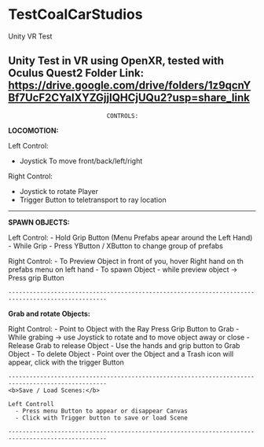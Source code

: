 # TestCoalCarStudios
Unity VR Test

Unity Test in VR using OpenXR, tested with Oculus Quest2
Folder Link:
https://drive.google.com/drive/folders/1z9qcnYBf7UcF2CYalXYZGjjIQHCjUQu2?usp=share_link
 --------------------------------------------------------------------------------------------------
                                CONTROLS:

<b>LOCOMOTION:</b>

Left Control:
  - Joystick To move front/back/left/right
  
 Right Control:
  - Joystick to rotate Player
  - Trigger Button to teletransport to ray location
  
   --------------------------------------------------------------------------------------------------
  <b>SPAWN OBJECTS:</b>
  
  Left Control:
    - Hold Grip Button (Menu Prefabs apear around the Left Hand)
    - While Grip - Press YButton / XButton to change group of prefabs
    
   Right Control:
    - To Preview Object in front of you, hover Right hand on th prefabs menu on left hand
    - To spawn Object - while preview object -> Press grip Button
    
    --------------------------------------------------------------------------------------------------
   <b>Grab and rotate Objects:</b>
   
   Right Control:
    - Point to Object with the Ray Press Grip Button to Grab
    - While grabing -> use Joystick to rotate and to move object away or close
    - Release Grab to release Object
    - Use the hands and grip button to Grab Object
    - To delete Object - Point over the Object and a Trash icon will appear, click with the trigger Button
    
    --------------------------------------------------------------------------------------------------
    <b>Save / Load Scenes:</b>
    
    Left Controll
      - Press menu Button to appear or disappear Canvas
      - Click with Trigger button to save or load Scene
      
    --------------------------------------------------------------------------------------------------
